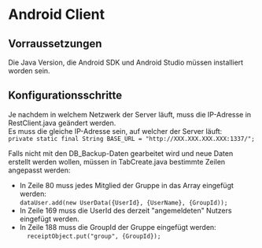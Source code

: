 # Android Client

## Vorraussetzungen

Die Java Version, die Android SDK und Android Studio müssen installiert worden sein.  

## Konfigurationsschritte
Je nachdem in welchem Netzwerk der Server läuft, muss die IP-Adresse in RestClient.java geändert werden.  
Es muss die gleiche IP-Adresse sein, auf welcher der Server läuft:  
```private static final String BASE_URL = "http://XXX.XXX.XXX.XXX:1337/";```  

Falls nicht mit den DB_Backup-Daten gearbeitet wird und neue Daten erstellt werden wollen, müssen in TabCreate.java bestimmte Zeilen angepasst werden:

* In Zeile 80 muss jedes Mitglied der Gruppe in das Array eingefügt werden:  
```dataUser.add(new UserData({UserId}, {UserName}, {GroupId));```  
* In Zeile 169 muss die UserId des derzeit "angemeldeten" Nutzers eingefügt werden.
* In Zeile 188 muss die GroupId der Gruppe eingefügt werden:  
```  receiptObject.put("group", {GroupId});```  
